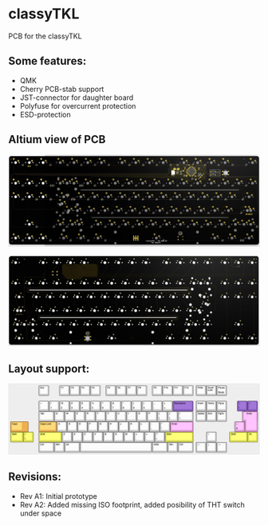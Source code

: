 # classyTKL

PCB for the classyTKL

## Some features:
- QMK
- Cherry PCB-stab support
- JST-connector for daughter board
- Polyfuse for overcurrent protection
- ESD-protection

## Altium view of PCB
![alt text](./readme-images/classyTKL_MX_Rev_A2_top.jpg "PCB View - Rev A")

![alt text](./readme-images/classyTKL_MX_Rev_A2_bot.jpg "PCB View - Rev A")

## Layout support: 
![alt text](./readme-images/layout_support_MX_Rev_A2.jpg "Layout support")

## Revisions:
- Rev A1: Initial prototype
- Rev A2: Added missing ISO footprint, added posibility of THT switch under space
